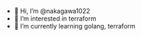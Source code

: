- 👋 Hi, I’m @nakagawa1022
- 👀 I’m interested in terraform
- 🌱 I’m currently learning golang, terraform
